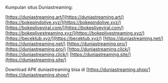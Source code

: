 Kumpulan situs Duniastreaming:

[https://duniastreaming.art/](https://duniastreaming.art/)
[https://bokepindolive.xyz/](https://bokepindolive.xyz/)
[https://bokepliveviral.com/](https://bokepliveviral.com/)
[https://bokeplivestreaming.xyz/](https://bokeplivestreaming.xyz/)
[https://becektub.xyz/](https://becektub.xyz/)
[https://duniastreaming.net/](https://duniastreaming.net/)
[https://duniastreaming.pro/](https://duniastreaming.pro/)
[https://duniastreaming.click/](https://duniastreaming.click/)
[https://duniastreaming.site/](https://duniastreaming.site/)

Download APK duniastreaming bisa di [https://duniastreaming.shop/](https://duniastreaming.shop/)
